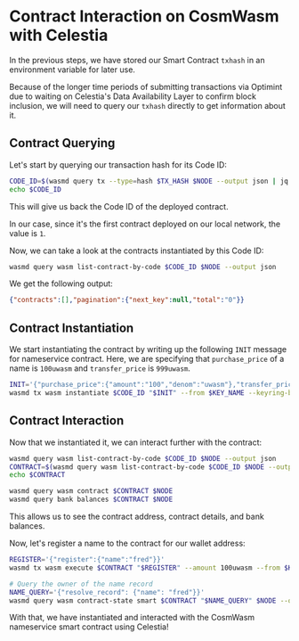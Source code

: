 # Contract Interaction on CosmWasm with Celestia
<!-- markdownlint-disable MD013 -->

In the previous steps, we have stored our Smart Contract `txhash` in an
environment variable for later use.

Because of the longer time periods of submitting transactions via Optimint
due to waiting on Celestia's Data Availability Layer to confirm block inclusion,
we will need to query our `txhash` directly to get information about it.

## Contract Querying

Let's start by querying our transaction hash for its Code ID:

```sh
CODE_ID=$(wasmd query tx --type=hash $TX_HASH $NODE --output json | jq -r '.logs[0].events[-1].attributes[0].value')
echo $CODE_ID
```

This will give us back the Code ID of the deployed contract.

In our case, since it's the first contract deployed on our local network,
the value is `1`.

Now, we can take a look at the contracts instantiated by this Code ID:

```sh
wasmd query wasm list-contract-by-code $CODE_ID $NODE --output json
```

We get the following output:

```json
{"contracts":[],"pagination":{"next_key":null,"total":"0"}}
```

## Contract Instantiation

We start instantiating the contract by writing up the following `INIT` message
for nameservice contract. Here, we are specifying that `purchase_price` of a name
is `100uwasm` and `transfer_price` is `999uwasm`.

```sh
INIT='{"purchase_price":{"amount":"100","denom":"uwasm"},"transfer_price":{"amount":"999","denom":"uwasm"}}'
wasmd tx wasm instantiate $CODE_ID "$INIT" --from $KEY_NAME --keyring-backend test --label "name service" $TXFLAG -y --no-admin
```

## Contract Interaction

Now that we instantiated it, we can interact further with the contract:

```sh
wasmd query wasm list-contract-by-code $CODE_ID $NODE --output json
CONTRACT=$(wasmd query wasm list-contract-by-code $CODE_ID $NODE --output json | jq -r '.contracts[-1]')
echo $CONTRACT

wasmd query wasm contract $CONTRACT $NODE
wasmd query bank balances $CONTRACT $NODE
```

This allows us to see the contract address, contract details, and
bank balances.

Now, let's register a name to the contract for our wallet address:

```sh
REGISTER='{"register":{"name":"fred"}}'
wasmd tx wasm execute $CONTRACT "$REGISTER" --amount 100uwasm --from $KEY_NAME $TXFLAG -y

# Query the owner of the name record
NAME_QUERY='{"resolve_record": {"name": "fred"}}'
wasmd query wasm contract-state smart $CONTRACT "$NAME_QUERY" $NODE --output json
```

With that, we have instantiated and interacted with the CosmWasm nameservice
smart contract using Celestia!
